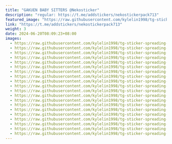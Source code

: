 ```yaml
---
title: "GAKUEN BABY SITTERS @Nekosticker"
description: "regular: https://t.me/addstickers/nekostickerpack713"
featured_image: "https://raw.githubusercontent.com/kylelin1998/tg-sticker-spreading-worldwide-images/main/img/cf1f6668-de67-4653-950f-b53a54b903b5.jpg"
link: "https://t.me/addstickers/nekostickerpack713"
weight: 3
date: 2024-06-20T08:09:23+08:00
images:
  - https://raw.githubusercontent.com/kylelin1998/tg-sticker-spreading-worldwide-images/main/img/cf1f6668-de67-4653-950f-b53a54b903b5.jpg
  - https://raw.githubusercontent.com/kylelin1998/tg-sticker-spreading-worldwide-images/main/img/1a0ed76b-b772-408b-963a-f20991e2a99d.jpg
  - https://raw.githubusercontent.com/kylelin1998/tg-sticker-spreading-worldwide-images/main/img/150f969c-3f48-40b9-b6b2-1d759128ec58.jpg
  - https://raw.githubusercontent.com/kylelin1998/tg-sticker-spreading-worldwide-images/main/img/8e1e6e39-d8b8-4211-9931-de90a95560f4.jpg
  - https://raw.githubusercontent.com/kylelin1998/tg-sticker-spreading-worldwide-images/main/img/6f96e2de-29d2-49ba-b473-6381a07ee828.jpg
  - https://raw.githubusercontent.com/kylelin1998/tg-sticker-spreading-worldwide-images/main/img/e30bf08c-5dd6-4bf3-9871-c763992a1f04.jpg
  - https://raw.githubusercontent.com/kylelin1998/tg-sticker-spreading-worldwide-images/main/img/fbb380e8-bc1b-4f6a-ba38-296bb82244df.jpg
  - https://raw.githubusercontent.com/kylelin1998/tg-sticker-spreading-worldwide-images/main/img/1d2df429-bdac-48ac-b720-78971fcee529.jpg
  - https://raw.githubusercontent.com/kylelin1998/tg-sticker-spreading-worldwide-images/main/img/c9e6ce79-a6a2-4924-9ae1-4c018a64d2e0.jpg
  - https://raw.githubusercontent.com/kylelin1998/tg-sticker-spreading-worldwide-images/main/img/92d95223-8f8a-48f8-aeab-340d4a224a8e.jpg
  - https://raw.githubusercontent.com/kylelin1998/tg-sticker-spreading-worldwide-images/main/img/8080d093-f17f-4a62-bdb8-bfea11b1e572.jpg
  - https://raw.githubusercontent.com/kylelin1998/tg-sticker-spreading-worldwide-images/main/img/31112955-a9a9-4d3d-8fb1-5f9021d10359.jpg
  - https://raw.githubusercontent.com/kylelin1998/tg-sticker-spreading-worldwide-images/main/img/eb0376a4-f56a-420b-bed1-f963ac825f1d.jpg
  - https://raw.githubusercontent.com/kylelin1998/tg-sticker-spreading-worldwide-images/main/img/681cfaca-ef1b-4055-9948-94033ef4e910.jpg
  - https://raw.githubusercontent.com/kylelin1998/tg-sticker-spreading-worldwide-images/main/img/027a1b16-9ffe-4dd0-8d74-0c07ab7958b0.jpg
  - https://raw.githubusercontent.com/kylelin1998/tg-sticker-spreading-worldwide-images/main/img/7a21bb78-e03e-4ea1-96fb-e92de2a52d93.jpg
  - https://raw.githubusercontent.com/kylelin1998/tg-sticker-spreading-worldwide-images/main/img/1d58b1f7-0b13-4edd-8c41-d0db979b5061.jpg
  - https://raw.githubusercontent.com/kylelin1998/tg-sticker-spreading-worldwide-images/main/img/808e655f-c639-47af-b872-e0b8fce631ff.jpg
  - https://raw.githubusercontent.com/kylelin1998/tg-sticker-spreading-worldwide-images/main/img/2c361ecb-0390-4d3a-931d-430b8ed41ed9.jpg
  - https://raw.githubusercontent.com/kylelin1998/tg-sticker-spreading-worldwide-images/main/img/a8c851f2-b332-4b5f-b14a-4bca4af9f78e.jpg
---
```

